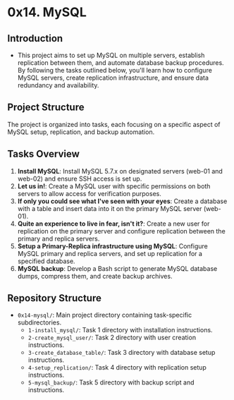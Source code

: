 # 0x14. MySQL
## Introduction 
- This project aims to set up MySQL on multiple servers, establish replication between them, and automate database backup procedures. By following the tasks outlined below, you'll learn how to configure MySQL servers, create replication infrastructure, and ensure data redundancy and availability.

## Project Structure
The project is organized into tasks, each focusing on a specific aspect of MySQL setup, replication, and backup automation.

## Tasks Overview
1. **Install MySQL**: Install MySQL 5.7.x on designated servers (web-01 and web-02) and ensure SSH access is set up.
2. **Let us in!**: Create a MySQL user with specific permissions on both servers to allow access for verification purposes.
3. **If only you could see what I've seen with your eyes**: Create a database with a table and insert data into it on the primary MySQL server (web-01).
4. **Quite an experience to live in fear, isn't it?**: Create a new user for replication on the primary server and configure replication between the primary and replica servers.
5. **Setup a Primary-Replica infrastructure using MySQL**: Configure MySQL primary and replica servers, and set up replication for a specified database.
6. **MySQL backup**: Develop a Bash script to generate MySQL database dumps, compress them, and create backup archives.

## Repository Structure
- `0x14-mysql/`: Main project directory containing task-specific subdirectories.
    - `1-install_mysql/`: Task 1 directory with installation instructions.
    - `2-create_mysql_user/`: Task 2 directory with user creation instructions.
    - `3-create_database_table/`: Task 3 directory with database setup instructions.
    - `4-setup_replication/`: Task 4 directory with replication setup instructions.
    - `5-mysql_backup/`: Task 5 directory with backup script and instructions.


